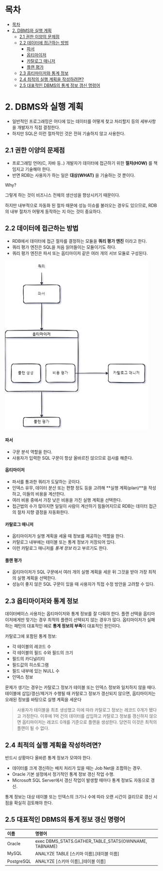 # 목차

- [목차](#목차)
- [2. DBMS와 실행 계획](#2-dbms와-실행-계획)
  - [2.1 권한 이양의 문제점](#21-권한-이양의-문제점)
  - [2.2 데이터에 접근하는 방법](#22-데이터에-접근하는-방법)
      - [파서](#파서)
      - [옵티마이저](#옵티마이저)
      - [카탈로그 매니저](#카탈로그-매니저)
      - [플랜 평가](#플랜-평가)
  - [2.3 옵티마이저와 통계 정보](#23-옵티마이저와-통계-정보)
  - [2.4 최적의 실행 계획을 작성하려면?](#24-최적의-실행-계획을-작성하려면)
  - [2.5 대표적인 DBMS의 통계 정보 갱신 명령어](#25-대표적인-dbms의-통계-정보-갱신-명령어)

# 2. DBMS와 실행 계획

- 일반적인 프로그래밍은 어디에 있는 데이터를 어떻게 찾고 처리할지 등의 세부사항을 개발자가 직접 결정한다.
- 하지만 SQL은 이런 절차적인 것은 전혀 기술하지 않고 사용한다.


## 2.1 권한 이양의 문제점

- 프로그래밍 언어(C, 자바 등..) 개발자가 데이터에 접근하기 위한 **절차(HOW)** 를 책임지고 기술해야 한다.
- 반면 RDB는 사용자가 하는 일은 **대상(WHAT)** 을 기술하는 것 뿐이다.

 Why?

그렇게 하는 것이 비즈니스 전체의 생산성을 향상시키기 때문이다.

하지만 내부적으로 자동화 된 절차 때문에 성능 이슈를 불러오는 경우도 있으므로, RDB의 내부 절차가 어떻게 동작하는 지 아는 것이 중요하다.

## 2.2 데이터에 접근하는 방법

- RDB에서 데이터에 접근 절차를 결정하는 모듈을 **쿼리 평가 엔진** 이라고 한다.
- 쿼리 평가 엔진은 SQL을 처음 읽어들이는 모듈이기도 하다.
- 쿼리 평가 엔진은 파서 또는 옵티마이저 같은 여러 개의 서브 모듈로 구성된다.

![001.png](001.png)

#### 파서

- 구문 분석 역할을 한다.
- 사용자가 입력한 SQL 구문이 항상 올바르진 않으므로 검사를 해준다.

#### 옵티마이저

- 파서를 통과한 쿼리가 도달하는 곳이다.
- 인덱스 유무, 데이터 분산 또는 편향 정도 등을 고려해 **실행 계획(plan)**을 작성하고, 이들의 비용을 계산한다.
- 여러 비용 중에서 가장 낮은 비용을 가진 실행 계획을 선택한다.
- 접근법의 수가 많아지면 일일이 사람이 계산하기 힘들어지므로 RDB는 데이터 접근의 절차 지향 결정을 자동화한다.

#### 카탈로그 매니저

- 옵티마이저가 실행 계획을 세울 때 정보를 제공하는 역할을 한다.
- 카탈로그 내부에는 테이블 또는 통계 정보가 저장되어 있다.
- 이런 카탈로그 매니저를 _통계 정보_ 라고 부르기도 한다.

#### 플랜 평가

- 옵티마이저가 SQL 구문에서 여러 개의 실행 계획을 세운 뒤 그것을 받아 가장 최적의 실행 계획을 선택한다.
- 성능이 좋지 않은 SQL 구문이 있을 때 사용자가 직접 수정 방안을 고려할 수 있다.

## 2.3 옵티마이저와 통계 정보

데이터베이스 사용자는 옵티마이저와 통계 정보를 잘 다뤄야 한다. 플랜 선택을 옵티마이저에게만 맞기는 경우 최적의 플랜이 선택되지 않는 경우가 많다. 옵티마이저가 실패하는 패턴의 대표적인 예로 **통계 정보의 부족**이 대표적인 원인이다.

카탈로그에 포함된 통계 정보: 
  - 각 테이블의 레코드 수
  - 각 테이블의 필드 수와 필드의 크기
  - 필드의 카디널리티
  - 필드값의 히스토그램
  - 필드 내부에 있는 NULL 수
  - 인덱스 정보

문제가 생기는 경우는 카탈로그 정보가 테이블 또는 인덱스 정보와 일치하지 않을 때다.
테이블에 삽입/갱신/제거가 수행될 때 카탈로그 정보가 갱신되지 않으면, 옵티마이저는 오래된 정보를 바탕으로 실행 계획을 세운다

> 사용자가 테이블을 최초 생성했고 이에 따라 카탈로그 정보는 레코드 0개가 됐다고 가정한다.
> 이후에 1억 건의 데이터를 삽입하고 카탈로그 정보를 갱신하지 않으면 옵티마이저는 레코드 0개를 기준으로 
> 플랜을 생성한다. 당연히 이것은 최적의 플랜이 될 수 없다.

## 2.4 최적의 실행 계획을 작성하려면?

반드시 상황마다 올바른 통계 정보가 모여야 한다.

- 데이터를 크게 갱신하는 배치 처리가 있을 때는 Job Net을 조합하는 경우.
- Oracle 기본 설정에서 정기적인 통계 정보 갱신 작업 수행.
- Microsoft SQL Server에서 갱신 작업이 발생할 때마다 통계 정보도 자동으로 갱신.

통계 정보는 대상 테이블 또는 인덱스의 크기나 수에 따라 오랜 시간이 걸리므로 갱신 시점을 확실히 검토해야 한다.

## 2.5 대표적인 DBMS의 통계 정보 갱신 명령어

|이름|명령어|
|:--|:--|
|Oracle|exec DBMS_STATS.GATHER_TABLE_STATS(OWNNAME, TABNAME)|
|MySQL|ANALYZE TABLE [스키마 이름].[테이블 이름]
|PostgreSQL|ANALYZE [스키마 이름]_[테이블 이름]



